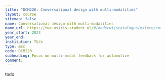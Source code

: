 ```yaml
---
title: "DCM220: Conversational design with multi-modalities"
layout: course
sitemap: false
name: Conversational design with multi-modalities
name_url: https://tue.osiris-student.nl/#/onderwijscatalogus/extern/cursus?cursuscode=DCM220&collegejaar=2022
year_start: 2023
year_end: 
institution: TU/e
type: msc
code: DCM220
subheading: Focus on multi-modal feedback for automotive
comment:
---
```

todo

